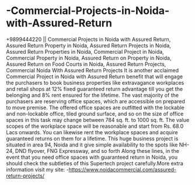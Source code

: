 # -Commercial-Projects-in-Noida-with-Assured-Return
+9899444220 || Commercial Projects in Noida with Assured Return, Assured Return Property in Noida, Assured Return Projects in Noida, Assured Return Properties in Noida, Commercial Project in Noida, Commercial Property in Noida, Assured Return on Property in Noida, Assured Return on Food Courts in Noida, Assured Return Projects, Commercial Noida With Assured Return Projects   It is another acclaimed Commercial Project in Noida with Assured Return benefit that will engage the purchasers to book business properties like extravagance workplaces and retail shops at 12% fixed guaranteed return advantage till you get the belonging and 8% rent ensured for the lifetime. The vast majority of the purchasers are reserving office spaces, which are accessible on prepared to move premise. The offered office spaces are outfitted with the lockable and non-lockable office, tiled ground surface, and so on the size of office spaces in this task may change between 784 sq. ft. to 1000 sq. ft. The value scopes of the workplace space will be reasonable and start from Rs. 68.0 Lacs onwards. You can likewise rent the workplace spaces and acquire guaranteed returns on them for a lifetime. This huge business project is situated in area 94, Noida and it give simple availability to the spots like NH-24, DND flyover, FNG Expressway, and so forth Along these lines, in the event that you need office spaces with guaranteed return in Noida, you should check the subtleties of this Supertech project carefully.More extra information visit my site: -https://www.noidacommercial.com/assured-return-projects/    
